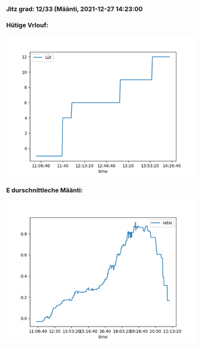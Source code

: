 ### Jitz grad: 12/33 (Määnti, 2021-12-27 14:23:00

### Hütige Vrlouf:
![Graph](Today.png)

### E durschnittleche Määnti:
![Graph](Määnti.png)